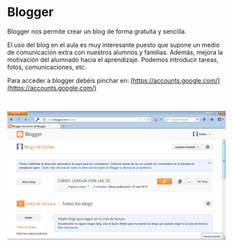 
# Blogger

Blogger nos permite crear un blog de forma gratuita y sencilla.

El uso del blog en el aula es muy interesante puesto que supone un medio de comunicación extra con nuestros alumnos y familias. Además, mejora la motivación del alumnado hacia el aprendizaje. Podemos introducir tareas, fotos, comunicaciones, etc.

Para acceder a blogger debéis pinchar en: [https://accounts.google.com/](https://accounts.google.com/)

 


![4.25. Blogger. Captura de pantalla.](img/Blogger.jpg)

 

